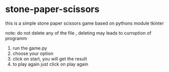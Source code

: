 # stone-paper-scissors
this is a simple stone paper scissors game based on pythons module tkinter

note: do not delete any of the file , deleting may leads to curroption of programm

1. run the game.py 
2. choose your option
3. click on start, you will get the result
4. to play again just click on play again
